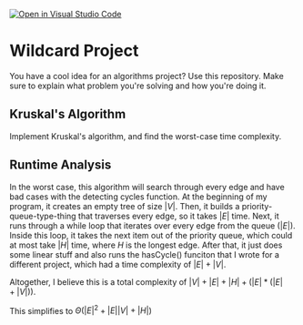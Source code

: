 [![Open in Visual Studio Code](https://classroom.github.com/assets/open-in-vscode-718a45dd9cf7e7f842a935f5ebbe5719a5e09af4491e668f4dbf3b35d5cca122.svg)](https://classroom.github.com/online_ide?assignment_repo_id=11730550&assignment_repo_type=AssignmentRepo)
# Wildcard Project

You have a cool idea for an algorithms project? Use this repository. Make sure
to explain what problem you're solving and how you're doing it.

## Kruskal's Algorithm

Implement Kruskal's algorithm, and find the worst-case time complexity.

## Runtime Analysis

In the worst case, this algorithm will search through every edge and have bad cases with the detecting cycles function.  At the beginning of my program, it creates an empty tree of size $|V|$.  Then, it builds a priority-queue-type-thing that traverses every edge, so it takes $|E|$ time.  Next, it runs through a while loop that iterates over every edge from the queue ($|E|$).  Inside this loop, it takes the next item out of the priority queue, which could at most take $|H|$ time, where $H$ is the longest edge.  After that, it just does some linear stuff and also runs the hasCycle() funciton that I wrote for a different project, which had a time complexity of $|E| + |V|$.

Altogether, I believe this is a total complexity of $|V| + |E| + |H| + (|E| * (|E| + |V|))$.

This simplifies to $\Theta(|E|^2 + |E| |V| + |H|)$
